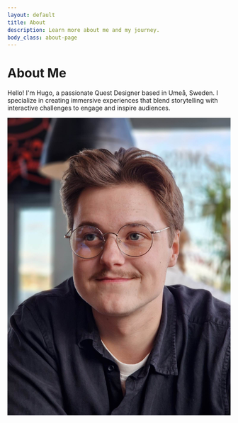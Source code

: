 ```yaml
---
layout: default
title: About
description: Learn more about me and my journey.
body_class: about-page
---
```


# About Me

<div class="about-container">
  <div class="about-text">
    <p>Hello! I'm Hugo, a passionate Quest Designer based in Umeå, Sweden. I specialize in creating immersive experiences that blend storytelling with interactive challenges to engage and inspire audiences.</p>
  </div>
  <div class="about-image">
    <img src="/assets/images/placeholder-portrait.jpg" alt="Hugo's Portrait">
  </div>
</div>
